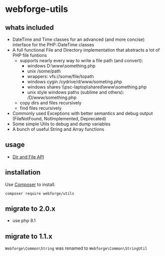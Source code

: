 # webforge-utils


## whats included

- DateTime and Time classes for an advanced (and more concise) interface for the PHP::DateTime classes
- A full functional File and Directory implementation that abstracts a lot of PHP file funtions
  - supports nearly every way to write a file path (and convert): 
    - windows D:\www\something.php
    - unix /some/path
    - wrappers: vfs://some/file/topath
    - windows cygin /cydrive/d/www/someting.php
    - windows shares \\\\psc-laptop\shared\www\something.php
    - unix style windows paths (sublime and others): /D/www/something.php
  - copy dirs and files recursively
  - find files recursively
- Commonly used Exceptions with better semantics and debug output (FileNotFound, NotImplemented, Deprecated)
- Some simple Utils to debug and dump variables
- A bunch of useful String and Array functions

## usage 

  - [Dir and File API](docs/dir-and-file.md)

## installation

Use [Composer](http://getcomposer.org) to install.
```
composer require webforge/utils
```

## migrate to 2.0.x

- use php 8.1

## migrate to 1.1.x

`Webforge\Common\String` was renamed to `Webforge\Common\StringUtil`
